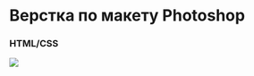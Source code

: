 # Верстка по макету Photoshop
### HTML/CSS
![](https://raw.githubusercontent.com/luschenko/water_world_div/master/result.png)
		
